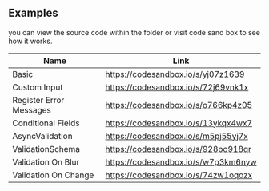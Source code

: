 ## Examples

you can view the source code within the folder or visit code sand box to see how it works.

| Name                    | Link                                |
| ----------------------- | ----------------------------------- |
| Basic                   | https://codesandbox.io/s/yj07z1639  |
| Custom Input            | https://codesandbox.io/s/72j69vnk1x |
| Register Error Messages | https://codesandbox.io/s/o766kp4z05 |
| Conditional Fields      | https://codesandbox.io/s/13ykqx4wx7 |
| AsyncValidation         | https://codesandbox.io/s/m5pj55yj7x |
| ValidationSchema        | https://codesandbox.io/s/928po918qr |
| Validation On Blur      | https://codesandbox.io/s/w7p3km6nyw |
| Validation On Change    | https://codesandbox.io/s/74zw1oqozx |
